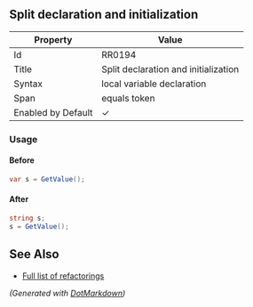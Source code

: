 ## Split declaration and initialization

| Property           | Value                                |
| ------------------ | ------------------------------------ |
| Id                 | RR0194                               |
| Title              | Split declaration and initialization |
| Syntax             | local variable declaration           |
| Span               | equals token                         |
| Enabled by Default | &#x2713;                             |

### Usage

#### Before

```csharp
var s = GetValue();
```

#### After

```csharp
string s;
s = GetValue();
```

## See Also

* [Full list of refactorings](Refactorings.md)


*\(Generated with [DotMarkdown](http://github.com/JosefPihrt/DotMarkdown)\)*